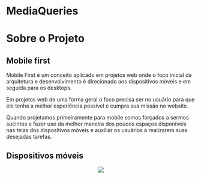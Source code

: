 # MediaQueries
 <h1>Sobre  o  Projeto   </h1>
 <h2>Mobile first </h2>
<p>Mobile First é um conceito aplicado em projetos web onde o foco inicial da arquitetura e desenvolvimento é direcionado aos dispositivos móveis e em seguida para os desktops.</p>
<p>Em projetos web de uma forma geral o foco precisa ser no usuário para que ele tenha a melhor experiência possível e cumpra sua missão no website.

Quando projetamos primeiramente para mobile somos forçados a sermos sucintos e fazer uso da melhor maneira dos poucos espaços disponíveis nas telas dos dispositivos móveis e auxiliar os usuários a realizarem suas desejadas tarefas.</p>

<h2>Dispositivos móveis </h2>
<div align="center">
<img src="https://user-images.githubusercontent.com/109992150/210593174-9af26b9e-b027-43a5-ae66-79b9093bcebe.jpg" heigth="500px" />
</div>
